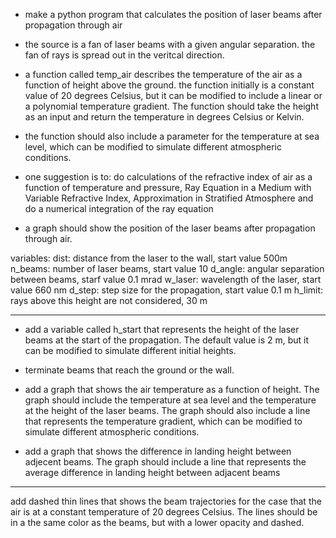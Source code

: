 


- make a python program that calculates the position of laser beams after propagation through air

- the source is a fan of laser beams with a given angular separation. the fan of rays is spread out in the veritcal direction. 

- a function called temp_air describes the temperature of the air as a function of height above the ground. the function initially is a constant value of 20 degrees Celsius, but it can be modified to include a linear or a polynomial temperature gradient. The function should take the height as an input and return the temperature in degrees Celsius or Kelvin.

- the function should also include a parameter for the temperature at sea level, which can be modified to simulate different atmospheric conditions.

- one suggestion is to: do calculations of the refractive index of air as a function of temperature and pressure,  Ray Equation in a Medium with Variable Refractive Index,  Approximation in Stratified Atmosphere and do a numerical integration of the ray equation 

- a graph should show the position of the laser beams after propagation through air. 


variables: 
dist: distance from the laser to the wall, start value 500m
n_beams: number of laser beams, start value 10
d_angle: angular separation between beams, starf value 0.1 mrad
w_laser: wavelength of the laser, start value 660 nm
d_step: step size for the propagation, start value 0.1 m
h_limit: rays above this height are not considered, 30 m 


-------


- add a variable called h_start that represents the height of the laser beams at the start of the propagation. The default value is 2 m, but it can be modified to simulate different initial heights.

- terminate beams that reach the ground or the wall.

- add a graph that shows the air temperature as a function of height. The graph should include the temperature at sea level and the temperature at the height of the laser beams. The graph should also include a line that represents the temperature gradient, which can be modified to simulate different atmospheric conditions.

- add a graph that shows the difference in landing height between adjecent beams. The graph should include a line that represents the average difference in landing height between adjacent beams

---

add dashed thin lines that shows the beam trajectories for the case that the air is at a constant temperature of 20 degrees Celsius. The lines should be in a the same color as the beams, but with a lower opacity and dashed.